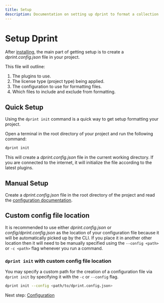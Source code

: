 ```yaml
---
title: Setup
description: Documentation on setting up dprint to format a collection of code.
---
```


# Setup Dprint

After [installing](/install), the main part of getting setup is to create a _dprint.config.json_ file in your project.

This file will outline:

1. The plugins to use.
2. The license type (project type) being applied.
3. The configuration to use for formatting files.
4. Which files to include and exclude from formatting.

## Quick Setup

Using the `dprint init` command is a quick way to get setup formatting your project.

Open a terminal in the root directory of your project and run the following command:

```bash
dprint init
```

This will create a _dprint.config.json_ file in the current working directory. If you are connected to the internet, it will initialize the file according to the latest plugins.

## Manual Setup

Create a _dprint.config.json_ file in the root directory of the project and read the [configuration documentation](/config).

## Custom config file location

It is recommended to use either _dprint.config.json_ or _config/dprint.config.json_ as the location of your configuration file because it will be automatically picked up by the CLI. If you place it in another other location then it will need to be manually specified using the `--config <path>` or `-c <path>` flag whenever you run a command.

### `dprint init` with custom config file location

You may specify a custom path for the creation of a configuration file via `dprint init` by specifying it with the `-c` or `--config` flag.

```bash
dprint init --config <path/to/dprint.config.json>
```

Next step: [Configuration](/config)
